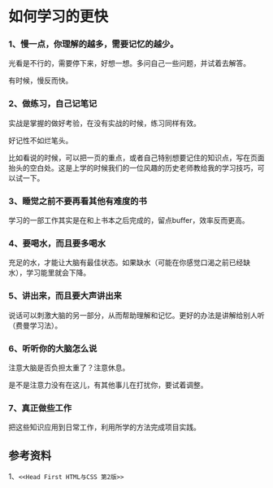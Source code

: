 # 如何学习的更快



### 1、慢一点，你理解的越多，需要记忆的越少。

光看是不行的，需要停下来，好想一想。多问自己一些问题，并试着去解答。

有时候，慢反而快。

### 2、做练习，自己记笔记

实战是掌握的做好考验，在没有实战的时候，练习同样有效。

好记性不如烂笔头。

比如看说的时候，可以把一页的重点，或者自己特别想要记住的知识点，写在页面抬头的空白处。这是上学的时候我们的一位风趣的历史老师教给我的学习技巧，可以试一下。

### 3、睡觉之前不要再看其他有难度的书

学习的一部工作其实是在和上书本之后完成的，留点buffer，效率反而更高。

### 4、要喝水，而且要多喝水

充足的水，才能让大脑有最佳状态。如果缺水（可能在你感觉口渴之前已经缺水），学习能里就会下降。

### 5、讲出来，而且要大声讲出来

说话可以刺激大脑的另一部分，从而帮助理解和记忆。更好的办法是讲解给别人听（费曼学习法）。

### 6、听听你的大脑怎么说

注意大脑是否负担太重了？注意休息。

是不是注意力没有在这儿，有其他事儿在打扰你，要试着调整。

### 7、真正做些工作

把这些知识应用到日常工作，利用所学的方法完成项目实践。





## 参考资料

1、`<<Head First HTML与CSS 第2版>>`









































































